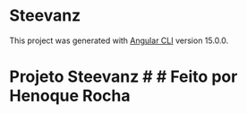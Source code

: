 # Steevanz

This project was generated with [Angular CLI](https://github.com/angular/angular-cli) version 15.0.0.

# Projeto Steevanz # # Feito por Henoque Rocha #
